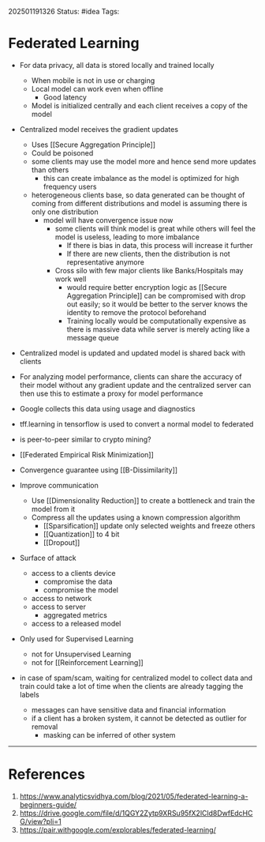 202501191326
Status: #idea
Tags:

# Federated Learning

- For data privacy, all data is stored locally and trained locally
	- When mobile is not in use or charging
	- Local model can work even when offline
		- Good latency
	- Model is initialized centrally and each client receives a copy of the model
- Centralized model receives the gradient updates
	- Uses [[Secure Aggregation Principle]]
	- Could be poisoned
	- some clients may use the model more and hence send more updates than others
		- this can create imbalance as the model is optimized for high frequency users
	- heterogeneous clients base, so data generated can be thought of coming from different distributions and model is assuming there is only one distribution
		- model will have convergence issue now
			- some clients will think model is great while others will feel the model is useless, leading to more imbalance
				- If there is bias in data, this process will increase it further
				- If there are new clients, then the distribution is not representative anymore
			- Cross silo with few major clients like Banks/Hospitals may work well
				- would require better encryption logic as [[Secure Aggregation Principle]] can be compromised with drop out easily; so it would be better to the server knows the identity to remove the protocol beforehand
				- Training locally would be computationally expensive as there is massive data while server is merely acting like a message queue
- Centralized model is updated and updated model is shared back with clients
- For analyzing model performance, clients can share the accuracy of their model without any gradient update and the centralized server can then use this to estimate a proxy for model performance
- Google collects this data using usage and diagnostics
- tff.learning in tensorflow is used to convert a normal model to federated
- is peer-to-peer similar to crypto mining?
- [[Federated Empirical Risk Minimization]]
- Convergence guarantee using [[B-Dissimilarity]]
- Improve communication
	- Use [[Dimensionality Reduction]] to create a bottleneck and train the model from it
	- Compress all the updates using a known compression algorithm
		- [[Sparsification]] update only selected weights and freeze others
		- [[Quantization]] to 4 bit
		- [[Dropout]]
- Surface of attack
	- access to a clients device
		- compromise the data
		- compromise the model
	- access to network
	- access to server
		- aggregated metrics
	- access to a released model
- Only used for Supervised Learning
	- not for Unsupervised Learning
	- not for [[Reinforcement Learning]]

- in case of spam/scam, waiting for centralized model to collect data and train could take a lot of time when the clients are already tagging the labels
	- messages can have sensitive data and financial information
	- if a client has a broken system, it cannot be detected as outlier for removal
		- masking can be inferred of other system
---
# References

1. https://www.analyticsvidhya.com/blog/2021/05/federated-learning-a-beginners-guide/
2. https://drive.google.com/file/d/1QGY2Zytp9XRSu95fX2lCld8DwfEdcHCG/view?pli=1
3. https://pair.withgoogle.com/explorables/federated-learning/